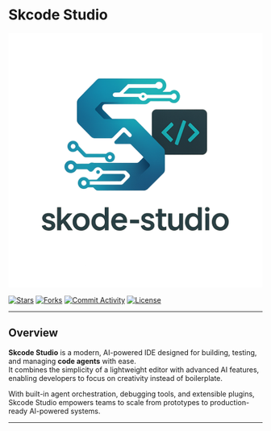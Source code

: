 # Skcode Studio

![Logo](./assets/skode-studio-logo.png)

[![Stars](https://img.shields.io/github/stars/KhoanDoanVan/skode-studio?style=flat-square)](https://github.com/KhoanDoanVan/skode-studio/stargazers)
[![Forks](https://img.shields.io/github/forks/KhoanDoanVan/skode-studio?style=flat-square)](https://github.com/KhoanDoanVan/skode-studio/network)
[![Commit Activity](https://img.shields.io/github/commit-activity/m/KhoanDoanVan/skode-studio?style=flat-square)](https://github.com/KhoanDoanVan/skode-studio/commits/main)
[![License](https://img.shields.io/github/license/KhoanDoanVan/skode-studio?style=flat-square)](./LICENSE)


---

## Overview

**Skcode Studio** is a modern, AI-powered IDE designed for building, testing, and managing **code agents** with ease.  
It combines the simplicity of a lightweight editor with advanced AI features, enabling developers to focus on creativity instead of boilerplate.  

With built-in agent orchestration, debugging tools, and extensible plugins, Skcode Studio empowers teams to scale from prototypes to production-ready AI-powered systems.

---
